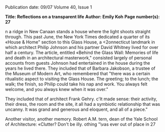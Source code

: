 Publication date: 09/07
Volume 40, Issue 1

**Title: Reflections on a transparent life**
**Author: Emily Koh**
**Page number(s): 27**

n a ridge in New Canaan stands
a house where the light shoots
straight through. This past June,
the New York Times dedicated a quarter
of its «House & Home" section to this
Glass House, a <2onnecticut landmark in
which architect Philip Johnson and his
partner David Whitney lived for over half
a century. The article, entitled «Behind
the Glass Wall: Memories of life and
death in an architectural masterwork,"
consisted largely of personal accounts
from guests Johnson had entertained in
the house during the years he lived there.
They included that of Barbara Jakobson,
a trustee of the Museum of Modern
Art, who remembered that "there was
a certain ritualistic aspect to visiting the
Glass House. The greeting; to the lunch;
the walk; the finish, so Philip could
take his nap and work. You always felt
welcome, and you always knew when it
was over."

They included that of architect Frank
Gehry. c'It made sense: their activity, their
dress, the room and the site, it all had a
symbiotic relationship that was uncanny.
It was grand and generous and eloquent,
and all of a piece."

Another visitor, another memory.
Robert A.M.
tern, dean of the Yale
School of Architecture: «Clutter? Don't
be illy.
othing "\vas ever out of place in
27